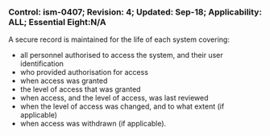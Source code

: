 ### Control: ism-0407; Revision: 4; Updated: Sep-18; Applicability: ALL; Essential Eight:N/A
<p>A secure record is maintained for the life of each system covering:</p>
                  <ul>
                     <li>all personnel authorised to access the system, and their user identification</li>
                     <li>who provided authorisation for access</li>
                     <li>when access was granted</li>
                     <li>the level of access that was granted</li>
                     <li>when access, and the level of access, was last reviewed</li>
                     <li>when the level of access was changed, and to what extent (if applicable)</li>
                     <li>when access was withdrawn (if applicable).</li>
                  </ul>
